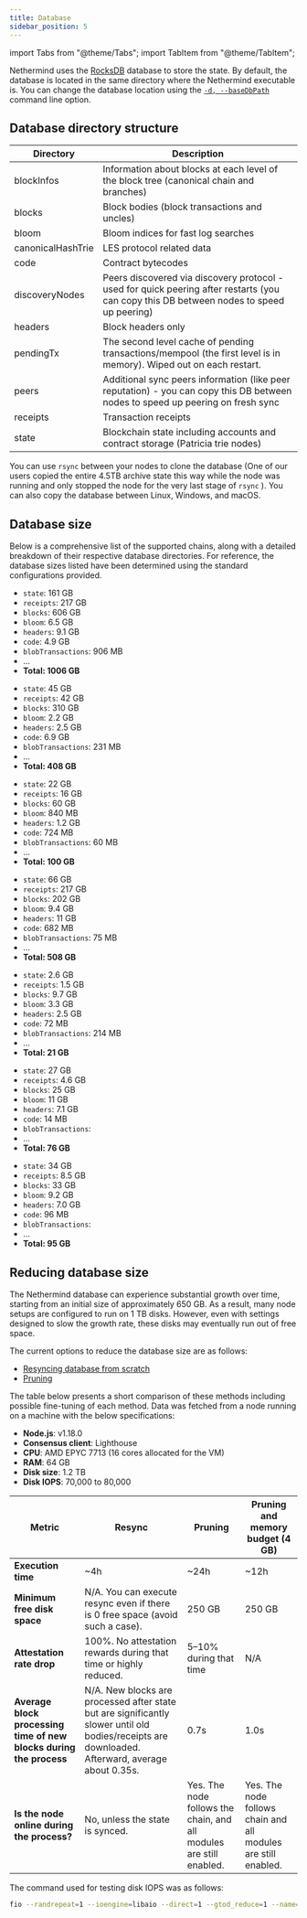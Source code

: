```yaml
---
title: Database
sidebar_position: 5
---
```


import Tabs from "@theme/Tabs";
import TabItem from "@theme/TabItem";

Nethermind uses the [RocksDB](https://rocksdb.org) database to store the state. By default, the database is located in the
same directory where the Nethermind executable is. You can change the database location using the [`-d, --baseDbPath`](configuration.md#basedbpath) command line option.

## Database directory structure

| Directory         | Description |
| -                 | - |
| blockInfos        | Information about blocks at each level of the block tree (canonical chain and branches) |
| blocks            | Block bodies (block transactions and uncles) |
| bloom             | Bloom indices for fast log searches |
| canonicalHashTrie | LES protocol related data |
| code              | Contract bytecodes |
| discoveryNodes    | Peers discovered via discovery protocol - used for quick peering after restarts (you can copy this DB between nodes to speed up peering) |
| headers           | Block headers only |
| pendingTx         | The second level cache of pending transactions/mempool (the first level is in memory). Wiped out on each restart. |
| peers             | Additional sync peers information (like peer reputation) - you can copy this DB between nodes to speed up peering on fresh sync |
| receipts          | Transaction receipts |
| state             | Blockchain state including accounts and contract storage (Patricia trie nodes) |

You can use `rsync` between your nodes to clone the database (One of our users copied the entire 4.5TB archive state this
way while the node was running and only stopped the node for the very last stage of `rsync` ). You can also copy
the database between Linux, Windows, and macOS.

## Database size

Below is a comprehensive list of the supported chains, along with a detailed breakdown of their respective database directories. For reference, the database sizes listed have been determined using the standard configurations provided.

<!--[start autogen]-->

<Tabs>
<TabItem value="mainnet" label="Mainnet">

- `state`: 161 GB
- `receipts`: 217 GB
- `blocks`: 606 GB
- `bloom`: 6.5 GB
- `headers`: 9.1 GB
- `code`: 4.9 GB
- `blobTransactions`: 906 MB
- ...
- **Total: 1006 GB**

</TabItem>
<TabItem value="sepolia" label="Sepolia">

- `state`: 45 GB
- `receipts`: 42 GB
- `blocks`: 310 GB
- `bloom`: 2.2 GB
- `headers`: 2.5 GB
- `code`: 6.9 GB
- `blobTransactions`: 231 MB
- ...
- **Total: 408 GB**

</TabItem>
<TabItem value="holesky" label="Holesky">

- `state`: 22 GB
- `receipts`: 16 GB
- `blocks`: 60 GB
- `bloom`: 840 MB
- `headers`: 1.2 GB
- `code`: 724 MB
- `blobTransactions`: 60 MB
- ...
- **Total: 100 GB**

</TabItem>
<TabItem value="gnosis" label="Gnosis">

- `state`: 66 GB
- `receipts`: 217 GB
- `blocks`: 202 GB
- `bloom`: 9.4 GB
- `headers`: 11 GB
- `code`: 682 MB
- `blobTransactions`: 75 MB
- ...
- **Total: 508 GB**

</TabItem>
<TabItem value="chiado" label="Chiado">

- `state`: 2.6 GB
- `receipts`: 1.5 GB
- `blocks`: 9.7 GB
- `bloom`: 3.3 GB
- `headers`: 2.5 GB
- `code`: 72 MB
- `blobTransactions`: 214 MB
- ...
- **Total: 21 GB**

</TabItem>
<TabItem value="energyweb" label="Energyweb">

- `state`: 27 GB
- `receipts`: 4.6 GB
- `blocks`: 25 GB
- `bloom`: 11 GB
- `headers`: 7.1 GB
- `code`: 14 MB
- `blobTransactions`: 
- ...
- **Total: 76 GB**

</TabItem>
<TabItem value="volta" label="Volta">

- `state`: 34 GB
- `receipts`: 8.5 GB
- `blocks`: 33 GB
- `bloom`: 9.2 GB
- `headers`: 7.0 GB
- `code`: 96 MB
- `blobTransactions`: 
- ...
- **Total: 95 GB**

</TabItem>
</Tabs>

<!--[end autogen]-->

## Reducing database size

The Nethermind database can experience substantial growth over time, starting from an initial size of approximately 650
GB. As a result, many node setups are configured to run on 1 TB disks. However, even with settings
designed to slow the growth rate, these disks may eventually run out of free space.

The current options to reduce the database size are as follows:

- [Resyncing database from scratch](sync.md#resync-a-node-from-scratch)
- [Pruning](pruning.md)

The table below presents a short comparison of these methods including possible fine-tuning of each method. Data was
fetched from a node running on a machine with the below specifications:

- **Node.js**: v1.18.0
- **Consensus client**: Lighthouse
- **CPU**: AMD EPYC 7713 (16 cores allocated for the VM)
- **RAM**: 64 GB
- **Disk size**: 1.2 TB
- **Disk IOPS**: 70,000 to 80,000

| Metric | Resync | Pruning | Pruning and memory budget (4 GB) |
| - | - | - | - |
| **Execution time** | ~4h | ~24h | ~12h |
| **Minimum free disk space** | N/A. You can execute resync even if there is 0 free space (avoid such a case). | 250 GB | 250 GB |
| **Attestation rate drop** | 100%. No attestation rewards during that time or highly reduced. | 5–10% during that time | N/A |
| **Average block processing time of new blocks during the process** | N/A. New blocks are processed after state but are significantly slower until old bodies/receipts are downloaded. Afterward, average about 0.35s. | 0.7s | 1.0s |
| **Is the node online during the process?** | No, unless the state is synced. | Yes. The node follows the chain, and all modules are still enabled. | Yes. The node follows chain and all modules are still enabled. |

The command used for testing disk IOPS was as follows:

```bash
fio --randrepeat=1 --ioengine=libaio --direct=1 --gtod_reduce=1 --name=test --filename=test --bs=4k --iodepth=64 --size=4G --readwrite=randrw
```
